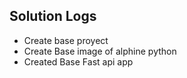 ## Solution Logs

*   Create base proyect
*   Create Base image of alphine python
*   Created Base Fast api app
